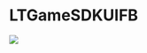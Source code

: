 # LTGameSDKUIFB

[![](https://jitpack.io/v/muyishuangfeng/LTGameSDKUIFB.svg)](https://jitpack.io/#muyishuangfeng/LTGameSDKUIFB)
